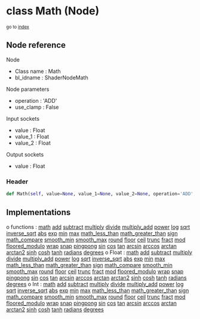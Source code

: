 # class Math (Node)

<sub>go to [index](/docs/index.md)</sub>

## Node reference

Node
 - Class name : Math
 - bl_idname : ShaderNodeMath

Node parameters
 - operation : 'ADD'
 - use_clamp : False

Input sockets
 - value : Float
 - value_1 : Float
 - value_2 : Float

Output sockets
 - value : Float

### Header

``` python
def Math(self, value=None, value_1=None, value_2=None, operation='ADD', use_clamp=False, node_label=None, node_color=None):
```

## Implementations

o functions : [math](/docs/GeoNodes_classes/GLOBAL.md#math) [add](/docs/GeoNodes_classes/GLOBAL.md#add) [subtract](/docs/GeoNodes_classes/GLOBAL.md#subtract) [multiply](/docs/GeoNodes_classes/GLOBAL.md#multiply) [divide](/docs/GeoNodes_classes/GLOBAL.md#divide) [multiply_add](/docs/GeoNodes_classes/GLOBAL.md#multiply_add) [power](/docs/GeoNodes_classes/GLOBAL.md#power) [log](/docs/GeoNodes_classes/GLOBAL.md#log) [sqrt](/docs/GeoNodes_classes/GLOBAL.md#sqrt) [inverse_sqrt](/docs/GeoNodes_classes/GLOBAL.md#inverse_sqrt) [abs](/docs/GeoNodes_classes/GLOBAL.md#abs) [exp](/docs/GeoNodes_classes/GLOBAL.md#exp) [min](/docs/GeoNodes_classes/GLOBAL.md#min) [max](/docs/GeoNodes_classes/GLOBAL.md#max) [math_less_than](/docs/GeoNodes_classes/GLOBAL.md#math_less_than) [math_greater_than](/docs/GeoNodes_classes/GLOBAL.md#math_greater_than) [sign](/docs/GeoNodes_classes/GLOBAL.md#sign) [math_compare](/docs/GeoNodes_classes/GLOBAL.md#math_compare) [smooth_min](/docs/GeoNodes_classes/GLOBAL.md#smooth_min) [smooth_max](/docs/GeoNodes_classes/GLOBAL.md#smooth_max) [round](/docs/GeoNodes_classes/GLOBAL.md#round) [floor](/docs/GeoNodes_classes/GLOBAL.md#floor) [ceil](/docs/GeoNodes_classes/GLOBAL.md#ceil) [trunc](/docs/GeoNodes_classes/GLOBAL.md#trunc) [fract](/docs/GeoNodes_classes/GLOBAL.md#fract) [mod](/docs/GeoNodes_classes/GLOBAL.md#mod) [floored_modulo](/docs/GeoNodes_classes/GLOBAL.md#floored_modulo) [wrap](/docs/GeoNodes_classes/GLOBAL.md#wrap) [snap](/docs/GeoNodes_classes/GLOBAL.md#snap) [pingpong](/docs/GeoNodes_classes/GLOBAL.md#pingpong) [sin](/docs/GeoNodes_classes/GLOBAL.md#sin) [cos](/docs/GeoNodes_classes/GLOBAL.md#cos) [tan](/docs/GeoNodes_classes/GLOBAL.md#tan) [arcsin](/docs/GeoNodes_classes/GLOBAL.md#arcsin) [arccos](/docs/GeoNodes_classes/GLOBAL.md#arccos) [arctan](/docs/GeoNodes_classes/GLOBAL.md#arctan) [arctan2](/docs/GeoNodes_classes/GLOBAL.md#arctan2) [sinh](/docs/GeoNodes_classes/GLOBAL.md#sinh) [cosh](/docs/GeoNodes_classes/GLOBAL.md#cosh) [tanh](/docs/GeoNodes_classes/GLOBAL.md#tanh) [radians](/docs/GeoNodes_classes/GLOBAL.md#radians) [degrees](/docs/GeoNodes_classes/GLOBAL.md#degrees)
o Float : [math](/docs/GeoNodes_classes/Float.md#math) [add](/docs/GeoNodes_classes/Float.md#add) [subtract](/docs/GeoNodes_classes/Float.md#subtract) [multiply](/docs/GeoNodes_classes/Float.md#multiply) [divide](/docs/GeoNodes_classes/Float.md#divide) [multiply_add](/docs/GeoNodes_classes/Float.md#multiply_add) [power](/docs/GeoNodes_classes/Float.md#power) [log](/docs/GeoNodes_classes/Float.md#log) [sqrt](/docs/GeoNodes_classes/Float.md#sqrt) [inverse_sqrt](/docs/GeoNodes_classes/Float.md#inverse_sqrt) [abs](/docs/GeoNodes_classes/Float.md#abs) [exp](/docs/GeoNodes_classes/Float.md#exp) [min](/docs/GeoNodes_classes/Float.md#min) [max](/docs/GeoNodes_classes/Float.md#max) [math_less_than](/docs/GeoNodes_classes/Float.md#math_less_than) [math_greater_than](/docs/GeoNodes_classes/Float.md#math_greater_than) [sign](/docs/GeoNodes_classes/Float.md#sign) [math_compare](/docs/GeoNodes_classes/Float.md#math_compare) [smooth_min](/docs/GeoNodes_classes/Float.md#smooth_min) [smooth_max](/docs/GeoNodes_classes/Float.md#smooth_max) [round](/docs/GeoNodes_classes/Float.md#round) [floor](/docs/GeoNodes_classes/Float.md#floor) [ceil](/docs/GeoNodes_classes/Float.md#ceil) [trunc](/docs/GeoNodes_classes/Float.md#trunc) [fract](/docs/GeoNodes_classes/Float.md#fract) [mod](/docs/GeoNodes_classes/Float.md#mod) [floored_modulo](/docs/GeoNodes_classes/Float.md#floored_modulo) [wrap](/docs/GeoNodes_classes/Float.md#wrap) [snap](/docs/GeoNodes_classes/Float.md#snap) [pingpong](/docs/GeoNodes_classes/Float.md#pingpong) [sin](/docs/GeoNodes_classes/Float.md#sin) [cos](/docs/GeoNodes_classes/Float.md#cos) [tan](/docs/GeoNodes_classes/Float.md#tan) [arcsin](/docs/GeoNodes_classes/Float.md#arcsin) [arccos](/docs/GeoNodes_classes/Float.md#arccos) [arctan](/docs/GeoNodes_classes/Float.md#arctan) [arctan2](/docs/GeoNodes_classes/Float.md#arctan2) [sinh](/docs/GeoNodes_classes/Float.md#sinh) [cosh](/docs/GeoNodes_classes/Float.md#cosh) [tanh](/docs/GeoNodes_classes/Float.md#tanh) [radians](/docs/GeoNodes_classes/Float.md#radians) [degrees](/docs/GeoNodes_classes/Float.md#degrees) 
o Int : [math](/docs/GeoNodes_classes/Int.md#math) [add](/docs/GeoNodes_classes/Int.md#add) [subtract](/docs/GeoNodes_classes/Int.md#subtract) [multiply](/docs/GeoNodes_classes/Int.md#multiply) [divide](/docs/GeoNodes_classes/Int.md#divide) [multiply_add](/docs/GeoNodes_classes/Int.md#multiply_add) [power](/docs/GeoNodes_classes/Int.md#power) [log](/docs/GeoNodes_classes/Int.md#log) [sqrt](/docs/GeoNodes_classes/Int.md#sqrt) [inverse_sqrt](/docs/GeoNodes_classes/Int.md#inverse_sqrt) [abs](/docs/GeoNodes_classes/Int.md#abs) [exp](/docs/GeoNodes_classes/Int.md#exp) [min](/docs/GeoNodes_classes/Int.md#min) [max](/docs/GeoNodes_classes/Int.md#max) [math_less_than](/docs/GeoNodes_classes/Int.md#math_less_than) [math_greater_than](/docs/GeoNodes_classes/Int.md#math_greater_than) [sign](/docs/GeoNodes_classes/Int.md#sign) [math_compare](/docs/GeoNodes_classes/Int.md#math_compare) [smooth_min](/docs/GeoNodes_classes/Int.md#smooth_min) [smooth_max](/docs/GeoNodes_classes/Int.md#smooth_max) [round](/docs/GeoNodes_classes/Int.md#round) [floor](/docs/GeoNodes_classes/Int.md#floor) [ceil](/docs/GeoNodes_classes/Int.md#ceil) [trunc](/docs/GeoNodes_classes/Int.md#trunc) [fract](/docs/GeoNodes_classes/Int.md#fract) [mod](/docs/GeoNodes_classes/Int.md#mod) [floored_modulo](/docs/GeoNodes_classes/Int.md#floored_modulo) [wrap](/docs/GeoNodes_classes/Int.md#wrap) [snap](/docs/GeoNodes_classes/Int.md#snap) [pingpong](/docs/GeoNodes_classes/Int.md#pingpong) [sin](/docs/GeoNodes_classes/Int.md#sin) [cos](/docs/GeoNodes_classes/Int.md#cos) [tan](/docs/GeoNodes_classes/Int.md#tan) [arcsin](/docs/GeoNodes_classes/Int.md#arcsin) [arccos](/docs/GeoNodes_classes/Int.md#arccos) [arctan](/docs/GeoNodes_classes/Int.md#arctan) [arctan2](/docs/GeoNodes_classes/Int.md#arctan2) [sinh](/docs/GeoNodes_classes/Int.md#sinh) [cosh](/docs/GeoNodes_classes/Int.md#cosh) [tanh](/docs/GeoNodes_classes/Int.md#tanh) [radians](/docs/GeoNodes_classes/Int.md#radians) [degrees](/docs/GeoNodes_classes/Int.md#degrees) 

